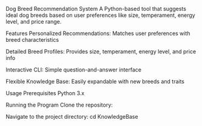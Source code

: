  Dog Breed Recommendation System
A Python-based tool that suggests ideal dog breeds based on user preferences like size, temperament, energy level, and price range.

Features 
Personalized Recommendations: Matches user preferences with breed characteristics

Detailed Breed Profiles: Provides size, temperament, energy level, and price info

Interactive CLI: Simple question-and-answer interface

Flexible Knowledge Base: Easily expandable with new breeds and traits

Usage 
Prerequisites
Python 3.x

Running the Program
Clone the repository:

Navigate to the project directory:
cd KnowledgeBase
